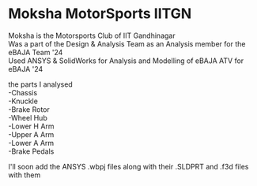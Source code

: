 # Moksha MotorSports IITGN
Moksha is the Motorsports Club of IIT Gandhinagar<br>
Was a part of the Design & Analysis Team as an Analysis member for the eBAJA Team '24<br>
Used ANSYS & SolidWorks for Analysis and Modelling of eBAJA ATV for eBAJA '24<be>

the parts I analysed<br>
-Chassis<br>
-Knuckle<br>
-Brake Rotor<br>
-Wheel Hub<br>
-Lower H Arm<br>
-Upper A Arm<br>
-Lower A Arm<br>
-Brake Pedals<br>

I'll soon add the ANSYS .wbpj files along with their .SLDPRT and .f3d files with them
